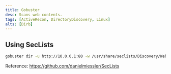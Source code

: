 ```yaml
---
title: Gobuster
desc: Scans web contents.
tags: [ActiveRecon, DirectoryDiscovery, Linux]
alts: [Dirb]
---
```


## Using SecLists

```sh
gobuster dir -u http://10.0.0.1:80 -w /usr/share/seclists/Discovery/Web-Content/common.txt
```

Reference:
<a href="https://github.com/danielmiessler/SecLists" target="_blank" rel="noopener noreferrer">
    https://github.com/danielmiessler/SecLists
</a>